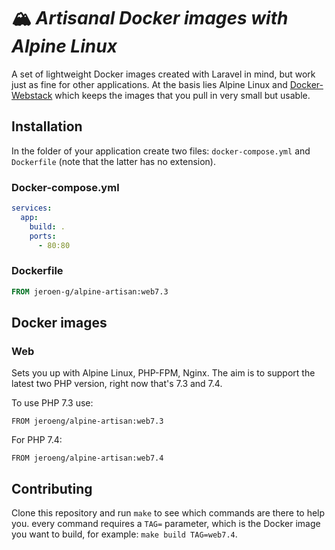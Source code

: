 # 🏔️ *Artisanal Docker images with Alpine Linux*
A set of lightweight Docker images created with Laravel in mind, but work just as fine for other applications.
At the basis lies Alpine Linux and [Docker-Webstack](https://github.com/eXistenZNL/Docker-Webstack) which keeps the images that you pull in very small but usable.

## Installation
In the folder of your application create two files: `docker-compose.yml` and `Dockerfile` (note that the latter has no extension).

### Docker-compose.yml
```yaml
services:
  app:
    build: .
    ports:
      - 80:80
```

### Dockerfile
```Dockerfile
FROM jeroen-g/alpine-artisan:web7.3
```

## Docker images

### Web
Sets you up with Alpine Linux, PHP-FPM, Nginx. The aim is to support the latest two PHP version, right now that's 7.3 and 7.4.

To use PHP 7.3 use:
```
FROM jeroeng/alpine-artisan:web7.3
```

For PHP 7.4:
```
FROM jeroeng/alpine-artisan:web7.4
```

## Contributing
Clone this repository and run `make` to see which commands are there to help you. every command requires a `TAG=` parameter, which is the Docker image you want to build, for example: `make build TAG=web7.4`.